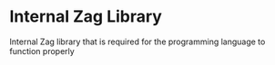 # Internal Zag Library

Internal Zag library that is required for the programming language to function properly
